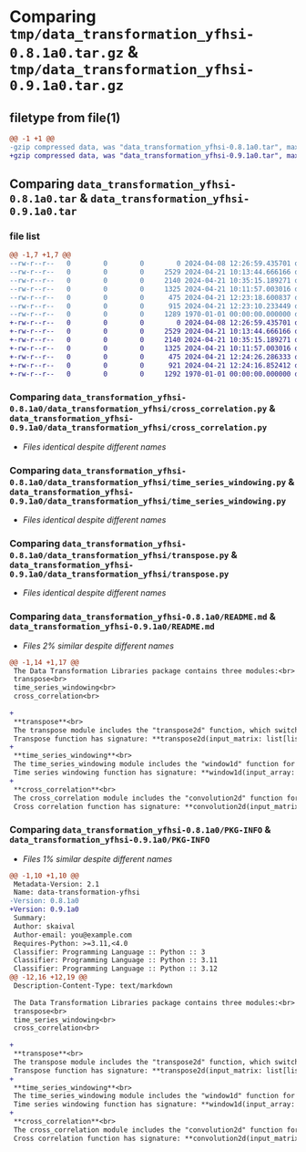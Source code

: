 # Comparing `tmp/data_transformation_yfhsi-0.8.1a0.tar.gz` & `tmp/data_transformation_yfhsi-0.9.1a0.tar.gz`

## filetype from file(1)

```diff
@@ -1 +1 @@
-gzip compressed data, was "data_transformation_yfhsi-0.8.1a0.tar", max compression
+gzip compressed data, was "data_transformation_yfhsi-0.9.1a0.tar", max compression
```

## Comparing `data_transformation_yfhsi-0.8.1a0.tar` & `data_transformation_yfhsi-0.9.1a0.tar`

### file list

```diff
@@ -1,7 +1,7 @@
--rw-r--r--   0        0        0        0 2024-04-08 12:26:59.435701 data_transformation_yfhsi-0.8.1a0/data_transformation_yfhsi/__init__.py
--rw-r--r--   0        0        0     2529 2024-04-21 10:13:44.666166 data_transformation_yfhsi-0.8.1a0/data_transformation_yfhsi/cross_correlation.py
--rw-r--r--   0        0        0     2140 2024-04-21 10:35:15.189271 data_transformation_yfhsi-0.8.1a0/data_transformation_yfhsi/time_series_windowing.py
--rw-r--r--   0        0        0     1325 2024-04-21 10:11:57.003016 data_transformation_yfhsi-0.8.1a0/data_transformation_yfhsi/transpose.py
--rw-r--r--   0        0        0      475 2024-04-21 12:23:18.600837 data_transformation_yfhsi-0.8.1a0/pyproject.toml
--rw-r--r--   0        0        0      915 2024-04-21 12:23:10.233449 data_transformation_yfhsi-0.8.1a0/README.md
--rw-r--r--   0        0        0     1289 1970-01-01 00:00:00.000000 data_transformation_yfhsi-0.8.1a0/PKG-INFO
+-rw-r--r--   0        0        0        0 2024-04-08 12:26:59.435701 data_transformation_yfhsi-0.9.1a0/data_transformation_yfhsi/__init__.py
+-rw-r--r--   0        0        0     2529 2024-04-21 10:13:44.666166 data_transformation_yfhsi-0.9.1a0/data_transformation_yfhsi/cross_correlation.py
+-rw-r--r--   0        0        0     2140 2024-04-21 10:35:15.189271 data_transformation_yfhsi-0.9.1a0/data_transformation_yfhsi/time_series_windowing.py
+-rw-r--r--   0        0        0     1325 2024-04-21 10:11:57.003016 data_transformation_yfhsi-0.9.1a0/data_transformation_yfhsi/transpose.py
+-rw-r--r--   0        0        0      475 2024-04-21 12:24:26.286333 data_transformation_yfhsi-0.9.1a0/pyproject.toml
+-rw-r--r--   0        0        0      921 2024-04-21 12:24:16.852412 data_transformation_yfhsi-0.9.1a0/README.md
+-rw-r--r--   0        0        0     1292 1970-01-01 00:00:00.000000 data_transformation_yfhsi-0.9.1a0/PKG-INFO
```

### Comparing `data_transformation_yfhsi-0.8.1a0/data_transformation_yfhsi/cross_correlation.py` & `data_transformation_yfhsi-0.9.1a0/data_transformation_yfhsi/cross_correlation.py`

 * *Files identical despite different names*

### Comparing `data_transformation_yfhsi-0.8.1a0/data_transformation_yfhsi/time_series_windowing.py` & `data_transformation_yfhsi-0.9.1a0/data_transformation_yfhsi/time_series_windowing.py`

 * *Files identical despite different names*

### Comparing `data_transformation_yfhsi-0.8.1a0/data_transformation_yfhsi/transpose.py` & `data_transformation_yfhsi-0.9.1a0/data_transformation_yfhsi/transpose.py`

 * *Files identical despite different names*

### Comparing `data_transformation_yfhsi-0.8.1a0/README.md` & `data_transformation_yfhsi-0.9.1a0/README.md`

 * *Files 2% similar despite different names*

```diff
@@ -1,14 +1,17 @@
 The Data Transformation Libraries package contains three modules:<br>
 transpose<br>
 time_series_windowing<br>
 cross_correlation<br>
 
+
 **transpose**<br>
 The transpose module includes the "transpose2d" function, which switches the axes of a 2D tensor.<br>
 Transpose function has signature: **transpose2d(input_matrix: list[list[float]]) -> list**<br>
+
 **time_series_windowing**<br>
 The time_series_windowing module includes the "window1d" function for time series windowing.<br>
 Time series windowing function has signature: **window1d(input_array: list | np.ndarray, size: int, shift: int = 1, stride: int = 1) -> list[list | np.ndarray]**<br>
+
 **cross_correlation**<br>
 The cross_correlation module includes the "convolution2d" function for cross-correlation.<br>
 Cross correlation function has signature: **convolution2d(input_matrix: np.ndarray, kernel: np.ndarray, stride : int = 1) -> np.ndarray**<br>
```

### Comparing `data_transformation_yfhsi-0.8.1a0/PKG-INFO` & `data_transformation_yfhsi-0.9.1a0/PKG-INFO`

 * *Files 1% similar despite different names*

```diff
@@ -1,10 +1,10 @@
 Metadata-Version: 2.1
 Name: data-transformation-yfhsi
-Version: 0.8.1a0
+Version: 0.9.1a0
 Summary: 
 Author: skaival
 Author-email: you@example.com
 Requires-Python: >=3.11,<4.0
 Classifier: Programming Language :: Python :: 3
 Classifier: Programming Language :: Python :: 3.11
 Classifier: Programming Language :: Python :: 3.12
@@ -12,16 +12,19 @@
 Description-Content-Type: text/markdown
 
 The Data Transformation Libraries package contains three modules:<br>
 transpose<br>
 time_series_windowing<br>
 cross_correlation<br>
 
+
 **transpose**<br>
 The transpose module includes the "transpose2d" function, which switches the axes of a 2D tensor.<br>
 Transpose function has signature: **transpose2d(input_matrix: list[list[float]]) -> list**<br>
+
 **time_series_windowing**<br>
 The time_series_windowing module includes the "window1d" function for time series windowing.<br>
 Time series windowing function has signature: **window1d(input_array: list | np.ndarray, size: int, shift: int = 1, stride: int = 1) -> list[list | np.ndarray]**<br>
+
 **cross_correlation**<br>
 The cross_correlation module includes the "convolution2d" function for cross-correlation.<br>
 Cross correlation function has signature: **convolution2d(input_matrix: np.ndarray, kernel: np.ndarray, stride : int = 1) -> np.ndarray**<br>
```

